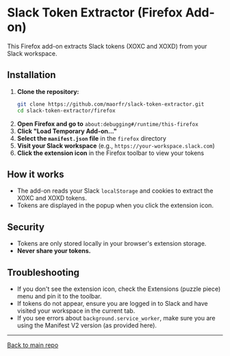 # Slack Token Extractor (Firefox Add-on)

This Firefox add-on extracts Slack tokens (XOXC and XOXD) from your Slack workspace.

## Installation

1. **Clone the repository:**
   ```sh
   git clone https://github.com/maorfr/slack-token-extractor.git
   cd slack-token-extractor/firefox
   ```
2. **Open Firefox and go to** `about:debugging#/runtime/this-firefox`
3. **Click "Load Temporary Add-on..."**
4. **Select the `manifest.json` file** in the `firefox` directory
5. **Visit your Slack workspace** (e.g., `https://your-workspace.slack.com`)
6. **Click the extension icon** in the Firefox toolbar to view your tokens

## How it works
- The add-on reads your Slack `localStorage` and cookies to extract the XOXC and XOXD tokens.
- Tokens are displayed in the popup when you click the extension icon.

## Security
- Tokens are only stored locally in your browser's extension storage.
- **Never share your tokens.**

## Troubleshooting
- If you don't see the extension icon, check the Extensions (puzzle piece) menu and pin it to the toolbar.
- If tokens do not appear, ensure you are logged in to Slack and have visited your workspace in the current tab.
- If you see errors about `background.service_worker`, make sure you are using the Manifest V2 version (as provided here).

---
[Back to main repo](https://github.com/maorfr/slack-token-extractor) 